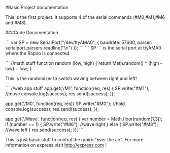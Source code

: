 #Basic Project documentation

This is the first project. It supports 4 of the serial commands (#M0,#M1,#M6 and #M8). 

###Code Documentation 

´´´
var SP = new SerialPort("/dev/ttyAMA0", {
    baudrate: 57600,
    parser: serialport.parsers.readline("\n")
});
´´´ 
´´´ SP ´´´ is the serial port at ttyAMA0 where the Rapiro is connected. 

´´´ 
//math stuff
function random (low, high) {
    return Math.random() * (high - low) + low;
}
´´´

This is the randomizer to switch waving between right and left! 

´´´ 
//web app stuff
app.get('/M1', function(req, res) {
   SP.write("#M1"); //move
   console.log(success);
   res.send(success);
});

app.get('/M0', function(req, res){
  SP.write("#M0"); //hold 
  console.log(success);
  res.send(success);
});

app.get('/Wave', function(req, res) {
  var number = Math.floor(random(1,3));
  if (number == 1) {
      SP.write("#M6"); //wave right
  } else {
    SP.write("#M8"); //wave left
  }
  res.send(success);
});
´´´

This is just basic stuff to control the rapiro "over the air". For more information on express visit http://express.com ! 

